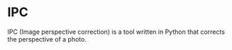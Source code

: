 # IPC
IPC (Image perspective correction) is a tool written in Python that corrects the perspective of a photo.
